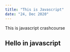 ```yaml
---
title: "This is Javascript"
date: "24, Dec 2020"
---
```


This is javascript crashcourse

## Hello in javascript